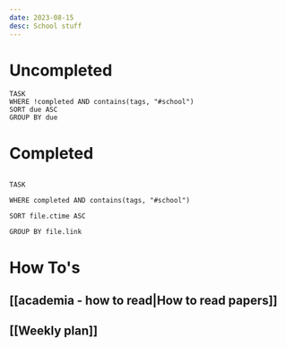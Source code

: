 ```yaml
---
date: 2023-08-15
desc: School stuff
---
```

# Uncompleted
```dataview
TASK
WHERE !completed AND contains(tags, "#school")
SORT due ASC
GROUP BY due
```

# Completed
```dataview

TASK

WHERE completed AND contains(tags, "#school")

SORT file.ctime ASC

GROUP BY file.link

```

# How To's
## [[academia - how to read|How to read papers]]
## [[Weekly plan]]